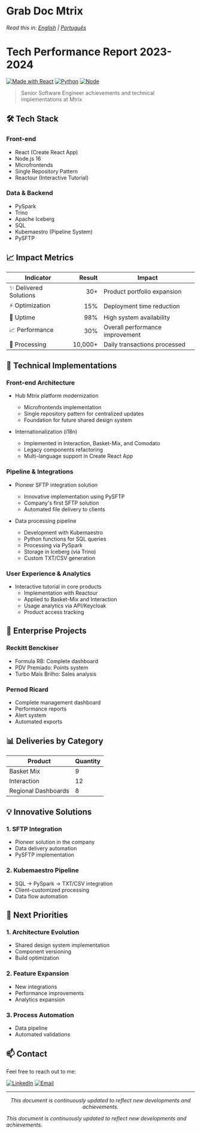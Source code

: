 # Grab Doc Mtrix
*Read this in: [English](README.md) | [Português](README.pt-BR.md)*

# Tech Performance Report 2023-2024
[![Made with React](https://img.shields.io/badge/Made_with-React-blue?logo=react)](https://reactjs.org/)
[![Python](https://img.shields.io/badge/Python-3.7+-green?logo=python)](https://www.python.org/)
[![Node](https://img.shields.io/badge/Node-16-success?logo=node.js)](https://nodejs.org/)

> Senior Software Engineer achievements and technical implementations at Mtrix

## 🛠 Tech Stack

### Front-end
- React (Create React App)
- Node.js 16
- Microfrontends
- Single Repository Pattern
- Reactour (Interactive Tutorial)

### Data & Backend
- PySpark
- Trino
- Apache Iceberg
- SQL
- Kubemaestro (Pipeline System)
- PySFTP

## 📈 Impact Metrics

| Indicator | Result | Impact |
|-----------|--------:|--------|
| ✨ Delivered Solutions | 30+ | Product portfolio expansion |
| ⚡ Optimization | 15% | Deployment time reduction |
| 🎯 Uptime | 98% | High system availability |
| 📈 Performance | 30% | Overall performance improvement |
| 🔄 Processing | 10,000+ | Daily transactions processed |

## 🚀 Technical Implementations

### Front-end Architecture
- Hub Mtrix platform modernization
  - Microfrontends implementation
  - Single repository pattern for centralized updates
  - Foundation for future shared design system

- Internationalization (i18n)
  - Implemented in Interaction, Basket-Mix, and Comodato
  - Legacy components refactoring
  - Multi-language support in Create React App

### Pipeline & Integrations

- Pioneer SFTP integration solution
  - Innovative implementation using PySFTP
  - Company's first SFTP solution
  - Automated file delivery to clients

- Data processing pipeline
  - Development with Kubemaestro
  - Python functions for SQL queries
  - Processing via PySpark
  - Storage in Iceberg (via Trino)
  - Custom TXT/CSV generation

### User Experience & Analytics

- Interactive tutorial in core products
  - Implementation with Reactour
  - Applied to Basket-Mix and Interaction
  - Usage analytics via API/Keycloak
  - Product access tracking

## 🏢 Enterprise Projects

### Reckitt Benckiser
- Formula RB: Complete dashboard
- PDV Premiado: Points system
- Turbo Mais Brilho: Sales analysis

### Pernod Ricard
- Complete management dashboard
- Performance reports
- Alert system
- Automated exports

## 📊 Deliveries by Category

Product                | Quantity
----------------------|----------
Basket Mix            | 9
Interaction           | 12
Regional Dashboards   | 8

## 💡 Innovative Solutions

### 1. SFTP Integration
- Pioneer solution in the company
- Data delivery automation
- PySFTP implementation

### 2. Kubemaestro Pipeline
- SQL -> PySpark -> TXT/CSV integration
- Client-customized processing
- Data flow automation

## 🎯 Next Priorities

### 1. Architecture Evolution
- Shared design system implementation
- Component versioning
- Build optimization

### 2. Feature Expansion
- New integrations
- Performance improvements
- Analytics expansion

### 3. Process Automation
- Data pipeline
- Automated validations

## 📫 Contact

Feel free to reach out to me:

[![LinkedIn](https://img.shields.io/badge/LinkedIn-jefersonfranco-blue?style=flat-square&logo=linkedin)](https://linkedin.com/in/jefersonfranco/)
[![Email](https://img.shields.io/badge/Email-jefersonfranco%40protonmail.com-red?style=flat-square&logo=gmail)](mailto:jefersonfranco@protonmail.com)

---

<div align="center">
<em>This document is continuously updated to reflect new developments and achievements.</em>
</div>

*This document is continuously updated to reflect new developments and achievements.*

</div>
